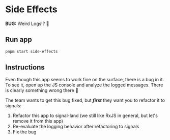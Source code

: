 # Side Effects

**BUG:** Weird Logs!? 🤔

## Run app

```bash
pnpm start side-effects
```

## Instructions

Even though this app seems to work fine on the surface, there is a bug in it. To see it, open up the JS console and analyze the logged messages. There is clearly something wrong there 🤔

The team wants to get this bug fixed, but **_first_** they want you to refactor it to signals:

1. Refactor this app to signal-land (we still like RxJS in general, but let's remove it from this app)
2. Re-evaluate the logging behavior after refactoring to signals
3. Fix the bug
